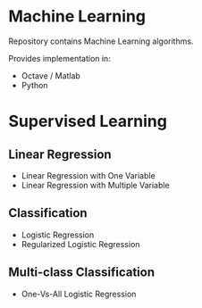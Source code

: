 Machine Learning
====================

Repository contains Machine Learning algorithms.

Provides implementation in:
* Octave / Matlab
* Python 

# Supervised Learning 
## Linear Regression 

* Linear Regression with One Variable
* Linear Regression with Multiple Variable

## Classification

* Logistic Regression
* Regularized Logistic Regression

## Multi-class Classification

* One-Vs-All Logistic Regression